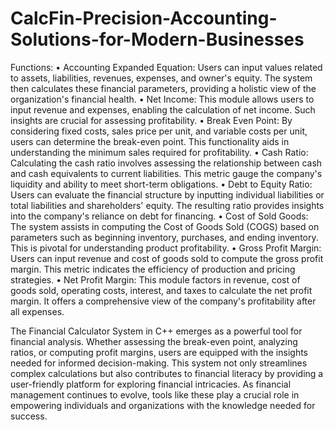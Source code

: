 # CalcFin-Precision-Accounting-Solutions-for-Modern-Businesses

Functions:
• Accounting Expanded Equation:
Users can input values related to assets, liabilities, revenues, expenses, and 
owner's equity. The system then calculates these financial parameters, providing a
holistic view of the organization's financial health.
• Net Income:
This module allows users to input revenue and expenses, enabling the
calculation of net income. Such insights are crucial for assessing profitability.
• Break Even Point:
By considering fixed costs, sales price per unit, and variable costs per unit,
users can determine the break-even point. This functionality aids in understanding
the minimum sales required for profitability.
• Cash Ratio:
Calculating the cash ratio involves assessing the relationship between cash
and cash equivalents to current liabilities. This metric gauge the company's
liquidity and ability to meet short-term obligations.
• Debt to Equity Ratio:
Users can evaluate the financial structure by inputting individual liabilities
or total liabilities and shareholders' equity. The resulting ratio provides insights
into the company's reliance on debt for financing.
• Cost of Sold Goods:
The system assists in computing the Cost of Goods Sold (COGS) based on
parameters such as beginning inventory, purchases, and ending inventory. This is
pivotal for understanding product profitability.
• Gross Profit Margin:
Users can input revenue and cost of goods sold to compute the gross profit
margin. This metric indicates the efficiency of production and pricing strategies.
• Net Profit Margin:
This module factors in revenue, cost of goods sold, operating costs, interest, and
taxes to calculate the net profit margin. It offers a comprehensive view of the
company's profitability after all expenses.


The Financial Calculator System in C++ emerges as a powerful
tool for financial analysis. Whether assessing the break-even point, analyzing
ratios, or computing profit margins, users are equipped with the insights needed
for informed decision-making. This system not only streamlines complex
calculations but also contributes to financial literacy by providing a user-friendly
platform for exploring financial intricacies. As financial management continues to
evolve, tools like these play a crucial role in empowering individuals and
organizations with the knowledge needed for success.
